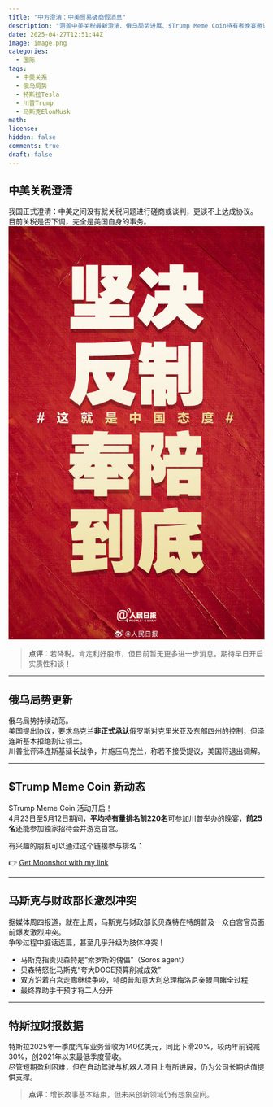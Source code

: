 ```yaml
---
title: "中方澄清：中美贸易磋商假消息"
description: "涵盖中美关税最新澄清、俄乌局势进展、$Trump Meme Coin持有者晚宴邀请、马斯克与财政部长激烈冲突，以及特斯拉财报数据等内容"
date: 2025-04-27T12:51:44Z
image: image.png
categories:
  - 国际
tags:
  - 中美关系
  - 俄乌局势
  - 特斯拉Tesla
  - 川普Trump
  - 马斯克ElonMusk
math: 
license: 
hidden: false
comments: true
draft: false
---
```


## 中美关税澄清

我国正式澄清：中美之间没有就关税问题进行磋商或谈判，更谈不上达成协议。  
目前关税是否下调，完全是美国自身的事务。  
![alt text](image-1.png)
> **点评**：若降税，肯定利好股市，但目前暂无更多进一步消息。期待早日开启实质性和谈！

---

## 俄乌局势更新

俄乌局势持续动荡。  
美国提出协议，要求乌克兰**非正式承认**俄罗斯对克里米亚及东部四州的控制，但泽连斯基本拒绝割让领土。  
川普批评泽连斯基延长战争，并施压乌克兰，称若不接受提议，美国将退出调解。

---

## $Trump Meme Coin 新动态

$Trump Meme Coin 活动开启！  
4月23日至5月12日期间，**平均持有量排名前220名**可参加川普举办的晚宴，**前25名**还能参加独家招待会并游览白宫。  

有兴趣的朋友可以通过这个链接参与排名：

👉 [Get Moonshot with my link](https://moonshot.com?ref=Q5ErHEkdvu)

---

## 马斯克与财政部长激烈冲突

据媒体周四报道，就在上周，马斯克与财政部长贝森特在特朗普及一众白宫官员面前爆发激烈冲突。  
争吵过程中脏话连篇，甚至几乎升级为肢体冲突！

- 马斯克指责贝森特是“索罗斯的傀儡”（Soros agent）
- 贝森特怒批马斯克“夸大DOGE预算削减成效”
- 双方沿着白宫走廊继续争吵，特朗普和意大利总理梅洛尼亲眼目睹全过程
- 最终靠助手干预才将二人分开

---

## 特斯拉财报数据

特斯拉2025年一季度汽车业务营收为140亿美元，同比下滑20%，较两年前锐减30%，创2021年以来最低季度营收。  
尽管短期盈利困难，但在自动驾驶与机器人项目上有所进展，仍为公司长期估值提供支撑。  
> **点评**：增长故事基本结束，但未来创新领域仍有想象空间。
